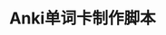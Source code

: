 ---
title: Anki单词卡制作脚本
description: .
cover: "./anki-vocabulary-card-maker.png"
projectType: 个人项目
productType: Script
technologies: 
    - Python
    - AnkiConnect API
    - Notion API
    - Azure
teamMembers:
    - Wenwei Lin
roles:
    - 开发者
start: 2022-08
end: 2022-09
githubRepo: https://github.com/wenwei-lin/AnkiNotion
---